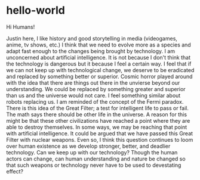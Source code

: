 # hello-world

Hi Humans!

Justin here, I like history and good storytelling in media (videogames, anime, tv shows, etc.)
I think that we need to evolve more as a species and adapt fast enough to the changes being brought by technology.
I am unconcerned about artificial intelligence. 
It is not because I don't think that the technology is dangerous but it because I feel a certain way.
I feel that if we can not keep up with technological change, we deserve to be eradicated and replaced by something better or superior. Cosmic horror played around with the idea that there are things out there in the unvierse beyond our understanding. We could be replaced by something greater and superior than us and the universe would not care. I feel something similar about robots replacing us. 
I am reminded of the concept of the Fermi paradox. There is this idea of the Great Filter; a test for intelligent life to pass or fail. The math says there should be other life in the universe. A reason for this might be that these other civilizations have reached a point where they are able to destroy themselves.  In some ways, we may be reaching that point with artificial intelligence. It could be argued that we have passed this Great Filter with nuclear weapons. Even so, I think this question continues to loom over human existence as we develop stronger, better, and deadlier technology. Can we keep up with our technology? Though the human actors can change, can human understanding and nature be changed so that such weapons or technology never have to be used to devestating effect?
